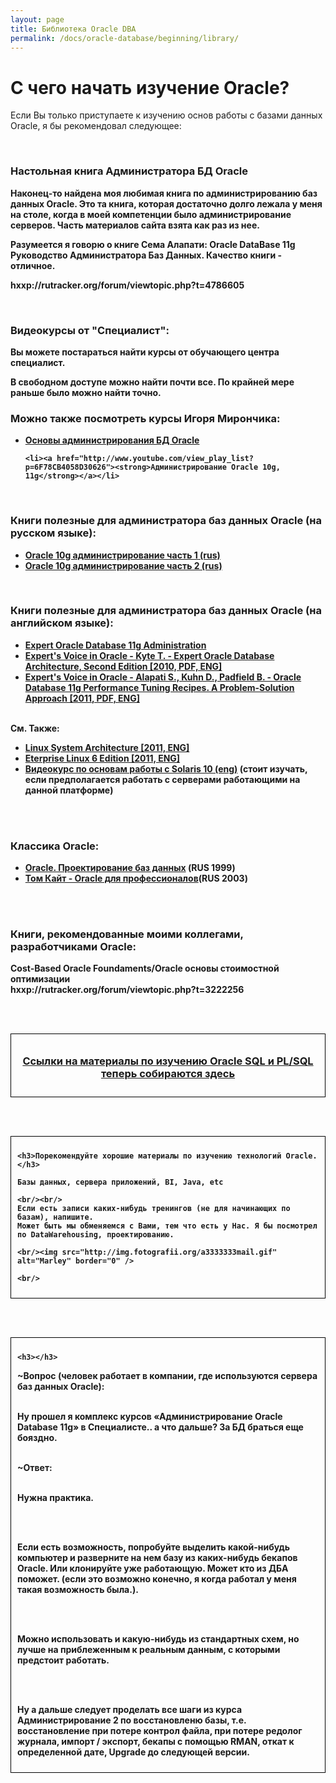 ```yaml
---
layout: page
title: Библиотека Oracle DBA
permalink: /docs/oracle-database/beginning/library/
---
```


# С чего начать изучение Oracle?

Если Вы только приступаете к изучению основ работы с базами данных Oracle, я бы рекомендовал следующее:

<br/>
<h3>Настольная книга Администратора БД Oracle</h3>

<strong>
Наконец-то найдена моя любимая книга по администрированию баз данных Oracle.
Это та книга, которая достаточно долго лежала у меня на столе, когда в моей компетенции было администрирование серверов. Часть материалов сайта взята как раз из нее.


Разумеется я говорю о книге Сема Алапати: Oracle DataBase 11g Руководство Администратора Баз Данных. Качество книги - отличное.

hxxp://rutracker.org/forum/viewtopic.php?t=4786605

<br/>
<h3>Видеокурсы от "Специалист":</h3>


Вы можете постараться найти курсы от обучающего центра специалист. <br/>

В свободном доступе можно найти почти все. По крайней мере раньше было можно найти точно.

<!--

Архивные ссылки, т.к. у ресурса какие-то проблемы:  
hxxps://archive.is/qKSWi

-->

### Можно также посмотреть курсы Игоря Мирончика:


<ul>
	<li><a href="http://www.youtube.com/view_play_list?p=D0A648F8F65684BF"><strong>Основы администрирования БД Oracle</strong></a></li>

	<li><a href="http://www.youtube.com/view_play_list?p=6F78CB4058D30626"><strong>Администрирование Oracle 10g, 11g</strong></a></li>
</ul>






<br/>

### Книги полезные для администратора баз данных Oracle (на русском языке):


<ul>
	<li><a href="http://rutracker.org/forum/viewtopic.php?t=1286064"><strong>Oracle 10g администрирование часть 1 (rus)</strong></a></li>
	<li><a href="http://rutracker.org/forum/viewtopic.php?t=2575109"><strong>Oracle 10g администрирование часть 2 (rus)</strong></a></li>

</ul>




<br/>

### Книги полезные для администратора баз данных Oracle (на английском языке):


<ul>
	<li><a href="http://rutracker.org/forum/viewtopic.php?t=3081992"><strong>Expert Oracle Database 11g Administration</strong></a></li>
	<li><a href="http://rutracker.org/forum/viewtopic.php?t=3083606"><strong>Expert's Voice in Oracle - Kyte T. - Expert Oracle Database Architecture, Second Edition [2010, PDF, ENG]</strong></a></li>
	<li><a href="http://rutracker.org/forum/viewtopic.php?t=3890465"><strong>Expert's Voice in Oracle - Alapati S., Kuhn D., Padfield B. - Oracle Database 11g Performance Tuning Recipes. A Problem-Solution Approach [2011, PDF, ENG]</strong></a></li>


</ul>



<br/>
См. Также:

<ul>
	<li><a href="http://rutracker.org/forum/viewtopic.php?t=3487264"><strong>Linux System Architecture [2011, ENG]</strong></a></li>
	<li><a href="http://rutracker.org/forum/viewtopic.php?t=3555861"><strong>Eterprise Linux 6 Edition [2011, ENG]</strong></a></li>
	<li><a href="http://rutracker.org/forum/viewtopic.php?t=253153"><strong>Видеокурс по основам работы с Solaris 10 (eng)</strong></a> (стоит изучать, если предполагается работать с серверами работающими на данной платформе)<br/></li>
</ul>


<br/><br/>

<h3>Классика Oracle:</h3>


<ul>
<li><a href="http://rutracker.org/forum/viewtopic.php?t=937697">Oracle. Проектирование баз данных</a> (RUS 1999)</li>
<li><a href="http://rutracker.org/forum/viewtopic.php?t=1907447">Том Кайт - Oracle для профессионалов</a>(RUS 2003)</li>

</ul>

<!--

<h3>[VTC] Intermediate Oracle 11g [2013, ENG]</h3>

This Intermediate VTC course expands on the Introduction to Oracle 11g course. It gives you a more detailed grass roots knowledge of Oracle SQL and Oracle PL/SQL. Author and expert Gavin Powell covers a wide range of topics including many types of queries, expressions, and statements. He also explores sequences, synonyms, views, materialized views, user access and security, working with indexes, and the basics of programming with PL/SQL. As with the introductory course, this intermediate course is not focused on Oracle Certification but will give you a good start towards some more advanced aspects of coding SQL and PL/SQL. To begin learning today, simply click on the movie links.

<br/>


hxxp://rutracker.org/forum/viewtopic.php?t=4510732


<br/><br/>
<hr/>
<br/><br/>
-->


<br/><br/>

<h3>Книги, рекомендованные моими коллегами, разработчиками Oracle:</h3>


<strong>Cost-Based Oracle Foundaments/Oracle основы стоимостной оптимизации</strong><br/>
hxxp://rutracker.org/forum/viewtopic.php?t=3222256

<br/><br/>

<div style="padding:10px; border:thin solid black;" align="center">

  <h3><a href="http://plsql.ru/content/plsql_books_and_videos/">Ссылки на материалы по изучению Oracle SQL и PL/SQL теперь собираются здесь</a></h3>

</div>


<br/><br/>


<div style="padding:10px; border:thin solid black;">

	<h3>Порекомендуйте хорошие материалы по изучению технологий Oracle.</h3>

	Базы данных, сервера приложений, BI, Java, etc

	<br/><br/>
	Если есть записи каких-нибудь тренингов (не для начинающих по базам), напишите.
	Может быть мы обменяемся с Вами, тем что есть у Нас. Я бы посмотрел по DataWarehousing, проектированию.

	<br/><img src="http://img.fotografii.org/a3333333mail.gif" alt="Marley" border="0" />

	<br/>

</div>



<br/><br/>

<div style="padding:10px; border:thin solid black;">

	<h3></h3>

~Вопрос (человек работает в компании, где используются сервера баз данных Oracle):<br/><br/>

Ну прошел я комплекс курсов «Администрирование Oracle Database 11g» в Специалисте.. а что дальше? За БД браться еще бояздно.<br/><br/>

~Ответ:<br/><br/>

Нужна практика.

<br/><br/>

Если есть возможность, попробуйте выделить какой-нибудь компьютер и разверните на нем базу из каких-нибудь бекапов Oracle. Или
клонируйте уже работающую. Может кто из ДБА поможет.
(если это возможно конечно, я когда работал у меня такая
возможность была.).

<br/><br/>

Можно использовать и какую-нибудь из стандартных
схем, но лучше на приблеженным к реальным данным, с которыми
предстоит работать.

<br/><br/>

Ну а дальше следует проделать все шаги из курса Администрирование 2 по
восстановленю базы, т.е. восстановление при потере контрол файла, при
потере редолог журнала, импорт / экспорт, бекапы с помощью RMAN,
откат к определенной дате, Upgrade до следующей версии.

</div>
